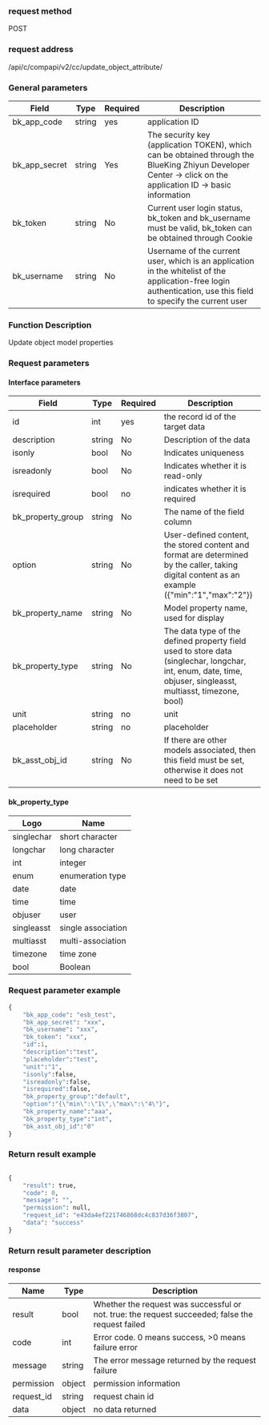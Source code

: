 
### request method

POST


### request address

/api/c/compapi/v2/cc/update_object_attribute/


### General parameters

| Field | Type | Required | Description |
|-----------|------------|--------|------------|
| bk_app_code | string | yes | application ID |
| bk_app_secret| string | Yes | The security key (application TOKEN), which can be obtained through the BlueKing Zhiyun Developer Center -> click on the application ID -> basic information |
| bk_token | string | No | Current user login status, bk_token and bk_username must be valid, bk_token can be obtained through Cookie |
| bk_username | string | No | Username of the current user, which is an application in the whitelist of the application-free login authentication, use this field to specify the current user |


### Function Description

Update object model properties

### Request parameters



#### Interface parameters

| Field | Type | Required | Description |
|---------------------|---------|--------|-------------------------------------------|
| id | int | yes | the record id of the target data |
| description | string | No | Description of the data |
| isonly | bool | No | Indicates uniqueness |
| isreadonly | bool | No | Indicates whether it is read-only |
| isrequired | bool | no | indicates whether it is required |
| bk_property_group | string | No | The name of the field column |
| option | string | No | User-defined content, the stored content and format are determined by the caller, taking digital content as an example ({"min":"1","max":"2"})|
| bk_property_name | string | No | Model property name, used for display |
| bk_property_type | string | No | The data type of the defined property field used to store data (singlechar, longchar, int, enum, date, time, objuser, singleasst, multiasst, timezone, bool)|
| unit | string | no | unit |
| placeholder | string | no | placeholder |
| bk_asst_obj_id | string | No | If there are other models associated, then this field must be set, otherwise it does not need to be set |

#### bk_property_type

| Logo | Name |
|------------|----------|
| singlechar | short character |
| longchar | long character |
| int | integer |
| enum | enumeration type |
| date | date |
| time | time |
| objuser | user |
| singleasst | single association |
| multiasst | multi-association |
| timezone | time zone |
| bool | Boolean |


### Request parameter example

```python
{
    "bk_app_code": "esb_test",
    "bk_app_secret": "xxx",
    "bk_username": "xxx",
    "bk_token": "xxx",
    "id":1,
    "description":"test",
    "placeholder":"test",
    "unit":"1",
    "isonly":false,
    "isreadonly":false,
    "isrequired":false,
    "bk_property_group":"default",
    "option":"{\"min\":\"1\",\"max\":\"4\"}",
    "bk_property_name":"aaa",
    "bk_property_type":"int",
    "bk_asst_obj_id":"0"
}
```

### Return result example

```python

{
    "result": true,
    "code": 0,
    "message": "",
    "permission": null,
    "request_id": "e43da4ef221746868dc4c837d36f3807",
    "data": "success"
}
```
### Return result parameter description

#### response

| Name | Type | Description |
|---|---|---|
| result | bool | Whether the request was successful or not. true: the request succeeded; false the request failed |
| code | int | Error code. 0 means success, >0 means failure error |
| message | string | The error message returned by the request failure |
| permission | object | permission information |
| request_id | string | request chain id |
| data | object | no data returned |